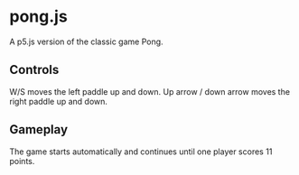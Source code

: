 # pong.js

A p5.js version of the classic game Pong.

## Controls

W/S moves the left paddle up and down.  Up arrow / down arrow moves the right paddle up and down.

## Gameplay

The game starts automatically and continues until one player scores 11 points.
